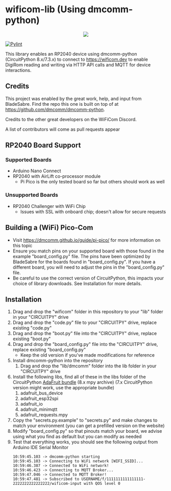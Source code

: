# wificom-lib (Using dmcomm-python)

<p align="center">
    <a href="https://discord.gg/yJ4Ub64zrP">
        <img src="https://dcbadge.vercel.app/api/server/yJ4Ub64zrP">
    </a>
</p>

[![Pylint](https://github.com/mechawrench/wificom-lib/actions/workflows/pylint.yml/badge.svg)](https://github.com/mechawrench/wificom-lib/actions/workflows/pylint.yml)

This library enables an RP2040 device using dmcomm-python (CircuitPython 8.x/7.3.x) to connect to https://wificom.dev to enable DigiRom reading and writing via HTTP API calls and MQTT for device interactions.

## Credits

This project was enabled by the great work, help, and input from BladeSabre.  Find the repo this one is built on top of at https://github.com/dmcomm/dmcomm-python.

Credits to the other great developers on the WiFiCom Discord.

A list of contributors will come as pull requests appear

## RP2040 Board Support

### Supported Boards
- Arduino Nano Connect
- RP2040 with AirLift co-processor module
    - Pi Pico is the only tested board so far but others should work as well

### Unsupported Boards
- RP2040 Challenger with WiFi Chip
    - Issues with SSL with onboard chip; doesn't allow for secure requests

## Building a (WiFi) Pico-Com
- Visit https://dmcomm.github.io/guide/pi-pico/ for more information on this topic
- Ensure you match pins on your supported board with those found in the example "board_config.py" file.  The pins have been optimized by BladeSabre for the boards found in "board_config.py".  If you have a different board, you will need to adjust the pins in the "board_config.py" file.
- Be careful to use the correct version of CircuitPython, this impacts your choice of library downloads.  See Installation for more details.

## Installation

1. Drag and drop the "wificom" folder in this repository to your "lib" folder in your "CIRCUITPY" drive
1. Drag and drop the "code.py" file to your "CIRCUITPY" drive, replace existing "code.py"
1. Drag and drop the "boot.py" file into the "CIRCUITPY" drive, replace existing "boot.py"
1. Drag and drop the "board_config.py" file into the "CIRCUITPY" drive, replace existing "board_config.py"
    - Keep the old version if you've made modifications for reference
1. Install dmcomm-python into the repository
    1. Drag and drop the "lib/dmcomm" folder into the lib folder in your "CIRCUITPY" drive
1. Install the following libs, find all of these in the libs folder of the CircuitPython [AdaFruit bundle](https://github.com/adafruit/Adafruit_CircuitPython_Bundle/releases) (8.x mpy archive) (7.x CircuitPython version might work, use the appropriate bundle)
   1. adafruit_bus_device
   1. adafruit_esp32spi
   1. adafruit_io
   1. adafruit_minimqtt
   1. adafruit_requests.mpy
1. Copy the "secrets.py.example" to "secrets.py" and make changes to match your environment (you can get a prefilled version on the website)
1. Modify "board_config.py" so that pinouts match your board, we advise using what you find as default but you can modify as needed
1. Test that everything works, you should see the following output from Arduino IDE Serial Monitor
    ```
    10:59:45.103 -> dmcomm-python starting
    10:59:45.103 -> Connecting to WiFi network [WIFI_SSID]...
    10:59:46.387 -> Connected to WiFi network!
    10:59:46.423 -> Connecting to MQTT Broker...
    10:59:47.046 -> Connected to MQTT Broker! 
    10:59:47.481 -> Subscribed to USERNAME/f/1111111111111111-2222222222222222/wificom-input with QOS level 0
    ```